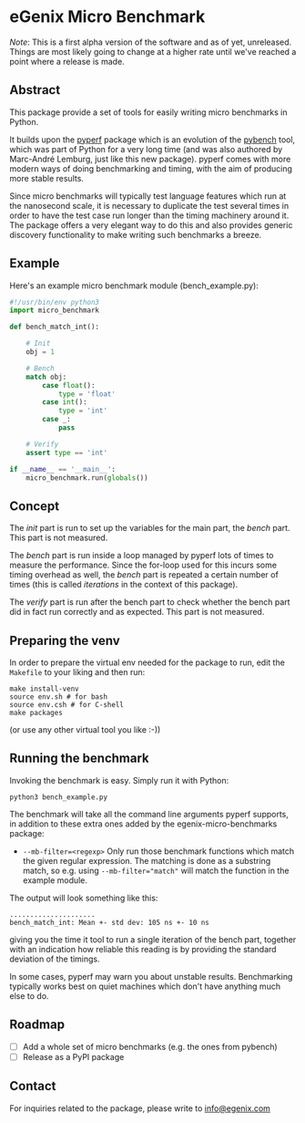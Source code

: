 
# eGenix Micro Benchmark

*Note*: This is a first alpha version of the software and as of yet, unreleased. Things are most likely going to change at a higher rate until we've reached a point where a release is made.

## Abstract

This package provide a set of tools for easily writing micro benchmarks in Python.

It builds upon the [pyperf](https://pypi.org/project/pyperf/) package which is an evolution of the [pybench](https://github.com/python/cpython/tree/v3.6.15/Tools/pybench) tool, which was part of Python for a very long time (and was also authored by Marc-André Lemburg, just like this new package). pyperf comes with more modern ways of doing benchmarking and timing, with the aim of producing more stable results.

Since micro benchmarks will typically test language features which run at the nanosecond scale, it is necessary to duplicate the test several times in order to have the test case run longer than the timing machinery around it. The package offers a very elegant way to do this and also provides generic discovery functionality to make writing such benchmarks a breeze.

## Example

Here's an example micro benchmark module (bench_example.py):

```python
#!/usr/bin/env python3
import micro_benchmark

def bench_match_int():

    # Init
    obj = 1

    # Bench
    match obj:
        case float():
            type = 'float'
        case int():
            type = 'int'
        case _:
            pass

    # Verify
    assert type == 'int'

if __name__ == '__main__':
    micro_benchmark.run(globals())
```

## Concept

The *init* part is run to set up the variables for the main part, the *bench* part. This part is not measured.

The *bench* part is run inside a loop managed by pyperf lots of times to measure the performance. Since the for-loop used for this incurs some timing overhead as well, the *bench* part is repeated a certain number of times (this is called *iterations* in the context of this package).

The *verify* part is run after the bench part to check whether the bench part did in fact run correctly and as expected. This part is not measured.

## Preparing the venv

In order to prepare the virtual env needed for the package to run, edit the `Makefile` to your liking and then run:

```
make install-venv
source env.sh # for bash
source env.csh # for C-shell
make packages
```

(or use any other virtual tool you like :-))

## Running the benchmark

Invoking the benchmark is easy. Simply run it with Python:

```
python3 bench_example.py
```

The benchmark will take all the command line arguments pyperf supports, in addition to these extra ones added by the egenix-micro-benchmarks package:

- `--mb-filter=<regexp>`
  Only run those benchmark functions which match the given regular expression. The matching is done as a substring match, so e.g. using `--mb-filter="match"` will match the function in the example module.

The output will look something like this:

```
.....................
bench_match_int: Mean +- std dev: 105 ns +- 10 ns
```

giving you the time it tool to run a single iteration of the bench part, together with an indication how reliable this reading is by providing the standard deviation of the timings.

In some cases, pyperf may warn you about unstable results. Benchmarking typically works best on quiet machines which don't have anything much else to do.

## Roadmap

- [ ] Add a whole set of micro benchmarks (e.g. the ones from pybench)
- [ ] Release as a PyPI package

## Contact

For inquiries related to the package, please write to info@egenix.com
